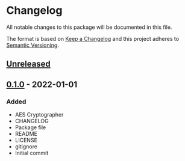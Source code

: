 # Changelog
All notable changes to this package will be documented in this file.

The format is based on [Keep a Changelog](http://keepachangelog.com/en/1.0.0/)
and this project adheres to [Semantic Versioning](http://semver.org/spec/v2.0.0.html).

## [Unreleased]

## [0.1.0] - 2022-01-01
### Added
- AES Cryptographer
- CHANGELOG
- Package file
- README
- LICENSE
- gitignore
- Initial commit

[Unreleased]: https://github.com/HyagoOliveira/Cryptography/compare/0.1.0...main
[0.1.0]: https://github.com/HyagoOliveira/Cryptography/tree/0.1.0/